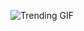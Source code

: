 
<!-- GIF_SECTION -->
![Trending GIF](https://media3.giphy.com/media/v1.Y2lkPThiYjIxNzcyeGh5bDJkZ3UyODU2MW8wcmJ2ZW0wbncxNmdvNjltcWRsZDBvdzY0ZCZlcD12MV9naWZzX3NlYXJjaCZjdD1n/HPeLSXWtdnUzK/giphy.gif)
<!-- END_GIF_SECTION -->
